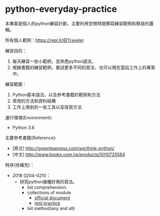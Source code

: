 # python-everyday-practice
本專案是個人的python練習計劃，主要利用空閒時間撰寫練習範例和簡易的邏輯。

所有個人範例：https://repl.it/@Traveler

練習目的：
 1. 每天練習一些小範例，並熟悉python語法。
 2. 根據書籍的練習範例，嘗試更多不同的寫法，也可以用在當前工作上的專案中。

練習範圍：
 1. Python基本語法，以及參考書籍的範例和方法
 2. 常用的方法和資料結構
 3. 工作上用到的一些工具以及改寫方法

運行環境(Environment):
  - Python 3.6

主要參考書籍(Reference):
  - [原文] http://greenteapress.com/wp/think-python/
  - [中文] http://www.books.com.tw/products/0010725584

時序(待補充)：
- 2018 0204-0210：
  * 研究python幾種好用的寫法。
    * list comprehension.
    * collections of module
      - [official document](https://docs.python.org/3/library/collections.html)
      - [repl practice](https://repl.it/@Traveler/Python-collections-extend)
    * lsit method(any and all)